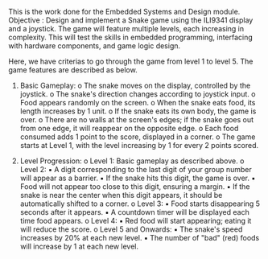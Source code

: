 This is the work done for the Embedded Systems and Design module. 
Objective : Design and implement a Snake game using the ILI9341 display and a joystick.
The game will feature multiple levels, each increasing in complexity. This
 will test the skills in embedded programming, interfacing with
hardware components, and game logic design.

Here, we have criterias to go through the game from level 1 to level 5. 
The game features are described as below. 
1. Basic Gameplay:
o The snake moves on the display, controlled by the joystick.
o The snake's direction changes according to joystick input.
o Food appears randomly on the screen.
o When the snake eats food, its length increases by 1 unit.
o If the snake eats its own body, the game is over.
o There are no walls at the screen's edges; if the snake goes out from one edge, it will reappear on the
  opposite edge.
o Each food consumed adds 1 point to the score, displayed in a corner.
o The game starts at Level 1, with the level increasing by 1 for every 2 points scored.

2. Level Progression:
o Level 1: Basic gameplay as described above.
o Level 2:
▪ A digit corresponding to the last digit of your group number will appear as a barrier.
▪ If the snake hits this digit, the game is over.
▪ Food will not appear too close to this digit, ensuring a margin.
▪ If the snake is near the center when this digit appears, it should be automatically shifted to
  a corner.
o Level 3:
▪ Food starts disappearing 5 seconds after it appears.
▪ A countdown timer will be displayed each time food appears.
o Level 4:
▪ Red food will start appearing; eating it will reduce the score.
o Level 5 and Onwards:
▪ The snake's speed increases by 20% at each new level.
▪ The number of "bad" (red) foods will increase by 1 at each new level.
